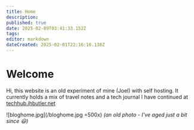 ```yaml
---
title: Home
description: 
published: true
date: 2025-02-09T03:41:33.152Z
tags: 
editor: markdown
dateCreated: 2025-02-01T22:16:16.138Z
---
```


# Welcome

Hi, this website is an old experiment of mine (Joel) with self hosting. It currently holds a mix of travel notes and a tech journal I have continued at [techhub.jhbutler.net](https://techhub.jhbutler.net)



![bloghome.jpg](/bloghome.jpg =500x)
*(an old photo - I've aged just a bit since 😃)* 
